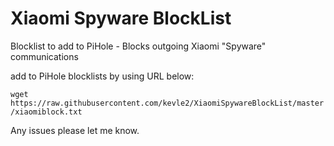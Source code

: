 # Xiaomi Spyware BlockList
Blocklist to add to PiHole - Blocks outgoing Xiaomi "Spyware" communications

add to PiHole blocklists by using URL below: 

`wget https://raw.githubusercontent.com/kevle2/XiaomiSpywareBlockList/master/xiaomiblock.txt`

Any issues please let me know.

